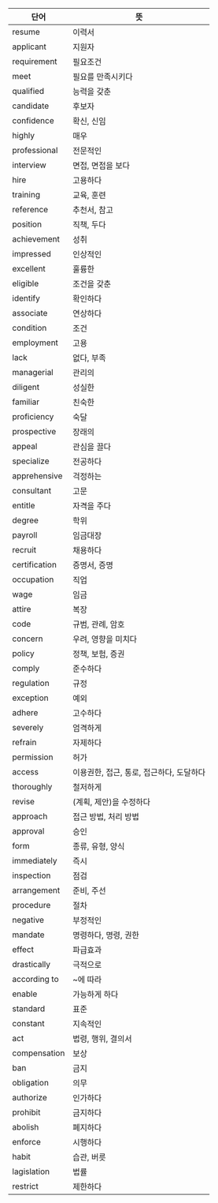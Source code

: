 |단어|뜻|
|---|---|
|resume|이력서|
|applicant|지원자|
|requirement|필요조건|
|meet|필요를 만족시키다|
|qualified|능력을 갖춘|
|candidate|후보자|
|confidence|확신, 신임|
|highly|매우|
|professional|전문적인|
|interview|면접, 면접을 보다|
|hire|고용하다|
|training|교육, 훈련|
|reference|추천서, 참고|
|position|직책, 두다|
|achievement|성취|
|impressed|인상적인|
|excellent|훌륭한|
|eligible|조건을 갖춘|
|identify|확인하다|
|associate|연상하다|
|condition|조건|
|employment|고용|
|lack|없다, 부족|
|managerial|관리의|
|diligent|성실한|
|familiar|친숙한|
|proficiency|숙달|
|prospective|장래의|
|appeal|관심을 끌다|
|specialize|전공하다|
|apprehensive|걱정하는|
|consultant|고문|
|entitle|자격을 주다|
|degree|학위|
|payroll|임금대장|
|recruit|채용하다|
|certification|증명서, 증명|
|occupation|직업|
|wage|임금|
|attire|복장|
|code|규범, 관례, 암호|
|concern|우려, 영향을 미치다|
|policy|정책, 보험, 증권|
|comply|준수하다|
|regulation|규정|
|exception|예외|
|adhere|고수하다|
|severely|엄격하게|
|refrain|자제하다|
|permission|허가|
|access|이용권한, 접근, 통로, 접근하다, 도달하다|
|thoroughly|철저하게|
|revise|(계획, 제안)을 수정하다|
|approach|접근 방법, 처리 방법|
|approval|승인|
|form|종류, 유형, 양식|
|immediately|즉시|
|inspection|점검|
|arrangement|준비, 주선|
|procedure|절차|
|negative|부정적인|
|mandate|명령하다, 명령, 권한|
|effect|파급효과|
|drastically|극적으로|
|according to|~에 따라|
|enable|가능하게 하다|
|standard|표준|
|constant|지속적인|
|act|법령, 행위, 결의서|
|compensation|보상|
|ban|금지|
|obligation|의무|
|authorize|인가하다|
|prohibit|금지하다|
|abolish|폐지하다|
|enforce|시행하다|
|habit|습관, 버릇|
|lagislation|법률|
|restrict|제한하다|
